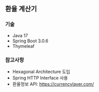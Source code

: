 ## 환율 계산기
### 기술
* Java 17
* Spring Boot 3.0.6
* Thymeleaf

### 참고사항
* Hexagonal Architecture 도입
* Spring HTTP Interface 사용
* 환율정보 API: https://currencylayer.com/
